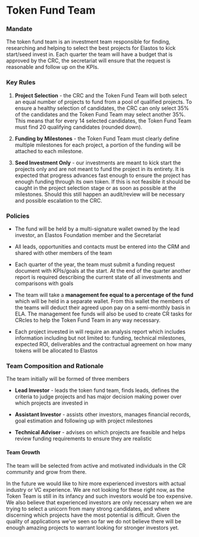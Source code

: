 
# Token Fund Team

### Mandate

The token fund team is an investment team responsible for finding, researching and helping to select the best projects for Elastos to kick start/seed invest in.
Each quarter the team will have a budget that is approved by the CRC, the secretariat will ensure that the request is reasonable and follow up on the KPIs.


### Key Rules

1. **Project Selection** - the CRC and the Token Fund Team will both select an equal number of projects to fund from a pool of qualified projects.
To ensure a healthy selection of candidates, the CRC can only select 35% of the candidates and the Token Fund Team may select another 35%. This means that for every 14 selected
candidates, the Token Fund Team must find 20 qualifying candidates (rounded down).

2. **Funding by Milestones** - the Token Fund Team must clearly define multiple milestones for each project, a portion of the funding will be attached to each milestone.

3. **Seed Investment Only** - our investments are meant to kick start the projects only and are not meant to fund the project in its entirety. It is expected that progress advances
fast enough to ensure the project has enough funding through its own token. If this is not feasible it should be caught in the project selection stage or as soon as possible at the milestones.
Should this still happen an audit/review will be necessary and possible escalation to the CRC.

### Policies

- The fund will be held by a multi-signature wallet owned by the lead investor, an Elastos Foundation member and the Secretariat

- All leads, opportunities and contacts must be entered into the CRM and shared with other members of the team

- Each quarter of the year, the team must submit a funding request document with KPIs/goals at the start.
At the end of the quarter another report is required describing the current state of all investments and comparisons with goals

- The team will take a **management fee equal to a percentage of the fund** which will be held in a separate wallet. From this wallet the members of the teams
will deduct their agreed upon pay on a semi-monthly basis in ELA. The management fee funds will also be used to create CR tasks for CRcles to help the Token Fund Team in any way necessary.

- Each project invested in will require an analysis report which includes information including but not limited to: funding, technical milestones, expected ROI, deliverables
and the contractual agreement on how many tokens will be allocated to Elastos

### Team Composition and Rationale

The team initially will be formed of three members

- **Lead Investor** - leads the token fund team, finds leads, defines the criteria to judge projects and has major decision making power over which projects are invested in

- **Assistant Investor** - assists other investors, manages financial records, goal estimation and following up with project milestones

- **Technical Adviser** - advises on which projects are feasible and helps review funding requirements to ensure they are realistic


#### Team Growth

The team will be selected from active and motivated individuals in the CR community and grow from there.

In the future we would like to hire more experienced investors with actual industry or VC experience. We are not looking for these right now, as the Token Team is still in its infancy and such investors would be too expensive.
We also believe that experienced investors are only necessary when we are trying to select a unicorn from many strong candidates, and where discerning which projects have the most potential is difficult.
Given the quality of applications we've seen so far we do not believe there will be enough amazing projects to warrant looking for stronger investors yet.


